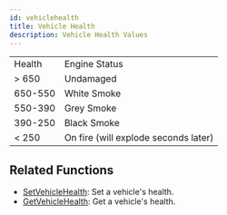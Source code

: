 ```yaml
---
id: vehiclehealth
title: Vehicle Health
description: Vehicle Health Values
---
```

|||
|--- |--- |
|Health|Engine Status|
|> 650|Undamaged|
|650-550|White Smoke|
|550-390|Grey Smoke|
|390-250|Black Smoke|
|< 250|On fire (will explode seconds later)|

## Related Functions
- [SetVehicleHealth](https://www.open.mp/docs/scripting/functions/SetVehicleHealth): Set a vehicle's health.
- [GetVehicleHealth](https://www.open.mp/docs/scripting/functions/GetVehicleHealth): Get a vehicle's health.
